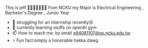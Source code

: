 

This is jeff 👋👋👋👋👋👋👋
from NCKU
my Major is Electrical Engineering , Bachelor's Degree , Junior Year   

- 🔭  struggling for an internship recently😢
- 🌱  currently learning stuffs on openAI gym
- 📫 How to reach me: by email e94081107@gs.ncku.edu.tw
- ⚡ Fun fact:simply a honorable hakka dawg
